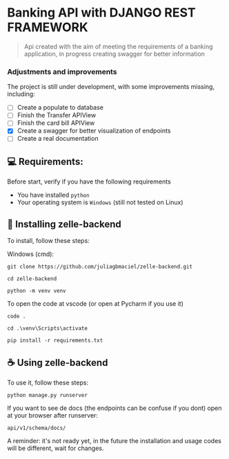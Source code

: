 # Banking API with DJANGO REST FRAMEWORK

> Api created with the aim of meeting the requirements of a banking application, in progress creating swagger for better information

### Adjustments and improvements

The project is still under development, with some improvements missing, including:

- [ ] Create a populate to database
- [ ] Finish the Transfer APIView
- [ ] Finish the card bill APIView
- [x] Create a swagger for better visualization of endpoints
- [ ] Create a real documentation

## 💻 Requirements:

Before start, verify if you have the following requirements

- You have installed `python`
- Your operating system is `Windows` (still not tested on Linux)

## 🚀 Installing zelle-backend

To install, follow these steps:


Windows (cmd):

```
git clone https://github.com/juliagbmaciel/zelle-backend.git
```

```
cd zelle-backend
```

```
python -m venv venv
```

To open the code at vscode (or open at Pycharm if you use it)
```
code .
```

```
cd .\venv\Scripts\activate
```

```
pip install -r requirements.txt
```

## ☕ Using zelle-backend

To use it, follow these steps:

```
python manage.py runserver
```

If you want to see de docs (the endpoints can be confuse if you dont) open at your browser after runserver:

`api/v1/schema/docs/`


A reminder: it's not ready yet, in the future the installation and usage codes will be different, wait for changes.




